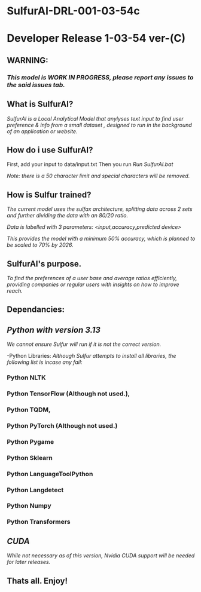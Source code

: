 # SulfurAI-DRL-001-03-54c
# Developer Release 1-03-54 ver-(C)
 
## WARNING:
### _This model is WORK IN PROGRESS, please report any issues to the said issues tab._

## What is SulfurAI?

_SulfurAI is a Local Analytical Model that anylyses text input to find user preference & info from a small dataset , designed to run in the background of an application or website._

## How do i use SulfurAI?

First, add your input to data/input.txt
Then you run 
_Run SulfurAI.bat_

_Note: there is a 50 character limit and special characters will be removed._

## How is Sulfur trained?

_The current model uses the sulfax architecture, splitting data across 2 sets and further dividing the data with an 80/20 ratio._

_Data is labelled with 3 parameters:
 <input,accuracy,predicted device>_

 _This provides the model with a minimum 50% accuracy, which is planned to be scaled to 70% by 2026._

## SulfurAI's purpose.

_To find the preferences of a user base and average ratios efficiently, providing companies or regular users with insights on how to improve reach._


## Dependancies:
## _Python with version 3.13_
_We cannot ensure Sulfur will run if it is not the correct version._

-Python Libraries:
 _Although Sulfur attempts to install all libraries, the following list is incase any fail:_
  ### Python NLTK
  ### Python TensorFlow (Although not used.),
  ### Python TQDM,
  ### Python PyTorch (Although not used.)
  ### Python Pygame
  ### Python Sklearn
  ### Python LanguageToolPython
  ### Python Langdetect
  ### Python Numpy
  ### Python Transformers

## _CUDA_
_While not necessary as of this version, Nvidia CUDA support will be needed for later releases._

## Thats all. Enjoy!
  
  

